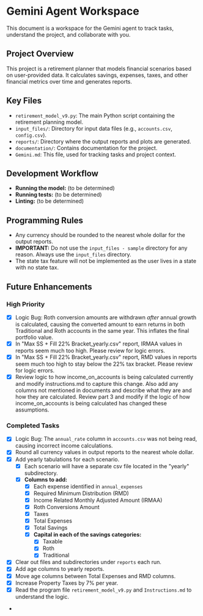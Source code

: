 # Gemini Agent Workspace

This document is a workspace for the Gemini agent to track tasks, understand the project, and collaborate with you.

## Project Overview

This project is a retirement planner that models financial scenarios based on user-provided data. It calculates savings, expenses, taxes, and other financial metrics over time and generates reports.

## Key Files

*   `retirement_model_v9.py`: The main Python script containing the retirement planning model.
*   `input_files/`: Directory for input data files (e.g., `accounts.csv`, `config.csv`).
*   `reports/`: Directory where the output reports and plots are generated.
*   `documentation/`: Contains documentation for the project.
*   `Gemini.md`: This file, used for tracking tasks and project context.

## Development Workflow

*   **Running the model:** (to be determined)
*   **Running tests:** (to be determined)
*   **Linting:** (to be determined)

## Programming Rules

*   Any currency should be rounded to the nearest whole dollar for the output reports.
*   **IMPORTANT:** Do not use the `input_files - sample` directory for any reason. Always use the `input_files` directory.
*   The state tax feature will not be implemented as the user lives in a state with no state tax.

## Future Enhancements

### High Priority
- [x] Logic Bug: Roth conversion amounts are withdrawn *after* annual growth is calculated, causing the converted amount to earn returns in both Traditional and Roth accounts in the same year. This inflates the final portfolio value.
- [x] In "Max SS + Fill 22% Bracket_yearly.csv" report, IRMAA  values in reports seem much too high.  Please review for logic errors.
- [x] In "Max SS + Fill 22% Bracket_yearly.csv" report, RMD values in reports seem much too high to stay below the 22% tax bracket.  Please review for logic errors.
- [x] Review logic to how income_on_accounts is being calculated currently and modify instructions.md to capture this change.  Also add any columns not mentioned in documents and describe what they are and how they are calculated.  Review part 3 and modify if the logic of how income_on_accounts is being calculated has changed these assumptions.

### Completed Tasks
- [x] Logic Bug: The `annual_rate` column in `accounts.csv` was not being read, causing incorrect income calculations.
- [x] Round all currency values in output reports to the nearest whole dollar.
- [x] Add yearly tabulations for each scenario.
    - [x] Each scenario will have a separate csv file located in the "yearly" subdirectory.
    - [x] **Columns to add:**
        - [x] Each expense identified in `annual_expenses`
        - [x] Required Minimum Distribution (RMD)
        - [x] Income Related Monthly Adjusted Amount (IRMAA)
        - [x] Roth Conversions Amount
        - [x] Taxes
        - [x] Total Expenses
        - [x] Total Savings
        - [x] **Capital in each of the savings categories:**
            - [x] Taxable
            - [x] Roth
            - [x] Traditional
- [x] Clear out files and subdirectories under `reports` each run.
- [x] Add age columns to yearly reports.
- [x] Move age columns between Total Expenses and RMD columns.
- [x] Increase Property Taxes by 7% per year.
- [x] Read the program file `retirement_model_v9.py` and `Instructions.md` to understand the logic.
-